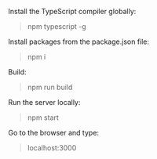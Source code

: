 Install the TypeScript compiler globally:

> npm typescript -g

Install packages from the package.json file:

> npm i

Build:

> npm run build

Run the server locally:

> npm start

Go to the browser and type:

> localhost:3000
